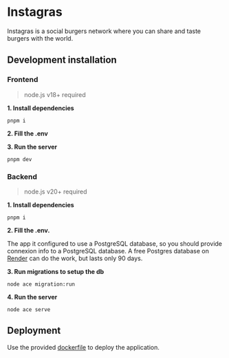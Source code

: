 # Instagras

Instagras is a social burgers network where you can share and taste burgers with the world.

## Development installation

### Frontend

> node.js v18+ required

**1. Install dependencies**

```
pnpm i
```

**2. Fill the .env**

**3. Run the server**

```
pnpm dev
```

### Backend

> node.js v20+ required

**1. Install dependencies**

```
pnpm i
```

**2. Fill the .env.**

The app it configured to use a PostgreSQL database, so you should provide connexion info to a PostgreSQL database.
A free Postgres database on [Render](https://render.com) can do the work, but lasts only 90 days.

**3. Run migrations to setup the db**

```
node ace migration:run
```

**4. Run the server**

```
node ace serve
```

## Deployment

Use the provided [dockerfile](./Dockerfile) to deploy the application.
